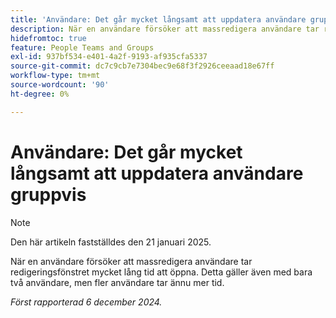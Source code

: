 ```yaml
---
title: 'Användare: Det går mycket långsamt att uppdatera användare gruppvis'
description: När en användare försöker att massredigera användare tar redigeringsfönstret mycket lång tid att öppna. Detta gäller även med bara två användare, men fler användare tar ännu mer tid.
hidefromtoc: true
feature: People Teams and Groups
exl-id: 937bf534-e401-4a2f-9193-af935cfa5337
source-git-commit: dc7c9cb7e7304bec9e68f3f2926ceeaad18e67ff
workflow-type: tm+mt
source-wordcount: '90'
ht-degree: 0%

---
```


# Användare: Det går mycket långsamt att uppdatera användare gruppvis

>[!NOTE]
>
>Den här artikeln fastställdes den 21 januari 2025.

När en användare försöker att massredigera användare tar redigeringsfönstret mycket lång tid att öppna. Detta gäller även med bara två användare, men fler användare tar ännu mer tid.

_Först rapporterad 6 december 2024._
